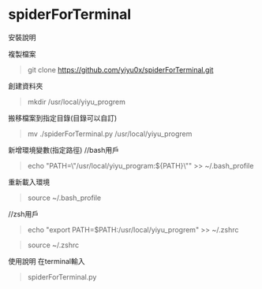 # spiderForTerminal


安裝說明

複製檔案
>git clone https://github.com/yiyu0x/spiderForTerminal.git

創建資料夾
>mkdir /usr/local/yiyu_progrem

搬移檔案到指定目錄(目錄可以自訂)
>mv ./spiderForTerminal.py /usr/local/yiyu_progrem

新增環境變數(指定路徑)
//bash用戶
> echo "PATH=\\"/usr/local/yiyu_program:\$\{PATH\}\\"" >> ~/.bash_profile

重新載入環境
>source ~/.bash_profile

//zsh用戶

> echo "export PATH=$PATH:/usr/local/yiyu_progrem" >> ~/.zshrc

>source ~/.zshrc


使用說明
在terminal輸入

>spiderForTerminal.py
